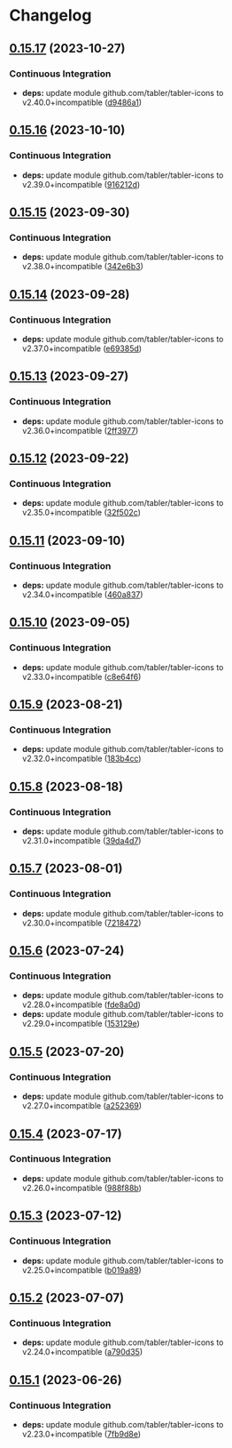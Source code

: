 # Changelog

## [0.15.17](https://github.com/hugomods/icons/compare/vendors/tabler/v0.15.16...vendors/tabler/v0.15.17) (2023-10-27)


### Continuous Integration

* **deps:** update module github.com/tabler/tabler-icons to v2.40.0+incompatible ([d9486a1](https://github.com/hugomods/icons/commit/d9486a17c31c8992d0dc9f630232f3966098a0e4))

## [0.15.16](https://github.com/hugomods/icons/compare/vendors/tabler/v0.15.15...vendors/tabler/v0.15.16) (2023-10-10)


### Continuous Integration

* **deps:** update module github.com/tabler/tabler-icons to v2.39.0+incompatible ([916212d](https://github.com/hugomods/icons/commit/916212dd65a71c4daefa022653b9c7c8af9be0d8))

## [0.15.15](https://github.com/hugomods/icons/compare/vendors/tabler/v0.15.14...vendors/tabler/v0.15.15) (2023-09-30)


### Continuous Integration

* **deps:** update module github.com/tabler/tabler-icons to v2.38.0+incompatible ([342e6b3](https://github.com/hugomods/icons/commit/342e6b311990420b1cec0d8057e7a269353c0a73))

## [0.15.14](https://github.com/hugomods/icons/compare/vendors/tabler/v0.15.13...vendors/tabler/v0.15.14) (2023-09-28)


### Continuous Integration

* **deps:** update module github.com/tabler/tabler-icons to v2.37.0+incompatible ([e69385d](https://github.com/hugomods/icons/commit/e69385d4230e5374c71a946cbb27f751722e74a8))

## [0.15.13](https://github.com/hugomods/icons/compare/vendors/tabler/v0.15.12...vendors/tabler/v0.15.13) (2023-09-27)


### Continuous Integration

* **deps:** update module github.com/tabler/tabler-icons to v2.36.0+incompatible ([2ff3977](https://github.com/hugomods/icons/commit/2ff3977dbbfb439747bcc6786e0bd380df175b79))

## [0.15.12](https://github.com/hugomods/icons/compare/vendors/tabler/v0.15.11...vendors/tabler/v0.15.12) (2023-09-22)


### Continuous Integration

* **deps:** update module github.com/tabler/tabler-icons to v2.35.0+incompatible ([32f502c](https://github.com/hugomods/icons/commit/32f502c2829fb0cf7f6d4ccf3bb3b7d1f1e4cf3e))

## [0.15.11](https://github.com/hugomods/icons/compare/vendors/tabler/v0.15.10...vendors/tabler/v0.15.11) (2023-09-10)


### Continuous Integration

* **deps:** update module github.com/tabler/tabler-icons to v2.34.0+incompatible ([460a837](https://github.com/hugomods/icons/commit/460a8370bcf2e44a5d136dcbe5245e40762742f3))

## [0.15.10](https://github.com/hugomods/icons/compare/vendors/tabler/v0.15.9...vendors/tabler/v0.15.10) (2023-09-05)


### Continuous Integration

* **deps:** update module github.com/tabler/tabler-icons to v2.33.0+incompatible ([c8e64f6](https://github.com/hugomods/icons/commit/c8e64f6d9ccd3050894dd68f6a8d8c2c7ceb6830))

## [0.15.9](https://github.com/hugomods/icons/compare/vendors/tabler/v0.15.8...vendors/tabler/v0.15.9) (2023-08-21)


### Continuous Integration

* **deps:** update module github.com/tabler/tabler-icons to v2.32.0+incompatible ([183b4cc](https://github.com/hugomods/icons/commit/183b4cc032f9d20d113fc13af1fc14450a72f1cb))

## [0.15.8](https://github.com/hugomods/icons/compare/vendors/tabler/v0.15.7...vendors/tabler/v0.15.8) (2023-08-18)


### Continuous Integration

* **deps:** update module github.com/tabler/tabler-icons to v2.31.0+incompatible ([39da4d7](https://github.com/hugomods/icons/commit/39da4d77bbfd988505eaad4e9a502f79bb681e39))

## [0.15.7](https://github.com/hugomods/icons/compare/vendors/tabler/v0.15.6...vendors/tabler/v0.15.7) (2023-08-01)


### Continuous Integration

* **deps:** update module github.com/tabler/tabler-icons to v2.30.0+incompatible ([7218472](https://github.com/hugomods/icons/commit/7218472e3ff75be83137f5fed27f3c18b780fe20))

## [0.15.6](https://github.com/hugomods/icons/compare/vendors/tabler/v0.15.5...vendors/tabler/v0.15.6) (2023-07-24)


### Continuous Integration

* **deps:** update module github.com/tabler/tabler-icons to v2.28.0+incompatible ([fde8a0d](https://github.com/hugomods/icons/commit/fde8a0d4c2149b45f36c489af4ef10fc44f5ce77))
* **deps:** update module github.com/tabler/tabler-icons to v2.29.0+incompatible ([153129e](https://github.com/hugomods/icons/commit/153129eb4abc114a46788fa7057167e1b10efe0f))

## [0.15.5](https://github.com/hugomods/icons/compare/vendors/tabler/v0.15.4...vendors/tabler/v0.15.5) (2023-07-20)


### Continuous Integration

* **deps:** update module github.com/tabler/tabler-icons to v2.27.0+incompatible ([a252369](https://github.com/hugomods/icons/commit/a252369d7d6d323ecec8e8ee60e250bd30c0eb4c))

## [0.15.4](https://github.com/hugomods/icons/compare/vendors/tabler/v0.15.3...vendors/tabler/v0.15.4) (2023-07-17)


### Continuous Integration

* **deps:** update module github.com/tabler/tabler-icons to v2.26.0+incompatible ([988f88b](https://github.com/hugomods/icons/commit/988f88b45d49f3bd3968f81aff57bb84969e235f))

## [0.15.3](https://github.com/hugomods/icons/compare/vendors/tabler/v0.15.2...vendors/tabler/v0.15.3) (2023-07-12)


### Continuous Integration

* **deps:** update module github.com/tabler/tabler-icons to v2.25.0+incompatible ([b019a89](https://github.com/hugomods/icons/commit/b019a89322499fa599453376aed1af459ba0c939))

## [0.15.2](https://github.com/hugomods/icons/compare/vendors/tabler/v0.15.1...vendors/tabler/v0.15.2) (2023-07-07)


### Continuous Integration

* **deps:** update module github.com/tabler/tabler-icons to v2.24.0+incompatible ([a790d35](https://github.com/hugomods/icons/commit/a790d359dc542386a8fa83f97360d6d333d91225))

## [0.15.1](https://github.com/hugomods/icons/compare/vendors/tabler/v0.15.0...vendors/tabler/v0.15.1) (2023-06-26)


### Continuous Integration

* **deps:** update module github.com/tabler/tabler-icons to v2.23.0+incompatible ([7fb9d8e](https://github.com/hugomods/icons/commit/7fb9d8e95b80389502a53ed46aa547a6d280c0a5))
